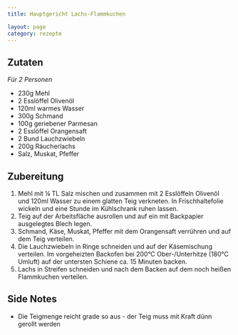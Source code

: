 ```yaml
---
title: Hauptgericht Lachs-Flammkuchen

layout: page
category: rezepte
---
```


Zutaten
-------
*Für 2 Personen*

- 230g Mehl
- 2 Esslöffel Olivenöl
- 120ml warmes Wasser
- 300g Schmand
- 100g geriebener Parmesan
- 2 Esslöffel Orangensaft
- 2 Bund Lauchzwiebeln
- 200g Räucherlachs
- Salz, Muskat, Pfeffer

Zubereitung
-----------
1. Mehl mit ¼ TL Salz mischen und zusammen mit 2 Esslöffeln Olivenöl und 120ml Wasser zu einem glatten Teig verkneten. In Frischhaltefolie wickeln und eine Stunde im Kühlschrank ruhen lassen.
2. Teig auf der Arbeitsfläche ausrollen und auf ein mit Backpapier ausgelegtes Blech legen. 
3. Schmand, Käse, Muskat, Pfeffer mit dem Orangensaft verrühren und auf dem Teig verteilen.
4. Die Lauchzwiebeln in Ringe schneiden und auf der Käsemischung verteilen. Im vorgeheizten Backofen bei 200°C Ober-/Unterhitze (180°C Umluft) auf der untersten Schiene ca. 15 Minuten backen. 
5. Lachs in Streifen schneiden und nach dem Backen auf dem noch heißen Flammkuchen verteilen.

Side Notes
----------
- Die Teigmenge reicht grade so aus - der Teig muss mit Kraft dünn gerollt werden
